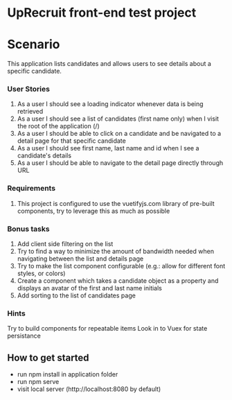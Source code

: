# UpRecruit front-end test project

# Scenario
This application lists candidates and allows users to see details about a specific candidate.

### User Stories
1. As a user I should see a loading indicator whenever data is being retrieved
2. As a user I should see a list of candidates (first name only) when I visit the root of the application (/)
3. As a user I should be able to click on a candidate and be navigated to a detail page for that specific candidate
4. As a user I should see first name, last name and id when I see a candidate's details
5. As a user I should be able to navigate to the detail page directly through URL

### Requirements
1. This project is configured to use the vuetifyjs.com library of pre-built components, try to leverage this as much as possible

### Bonus tasks
1. Add client side filtering on the list
2. Try to find a way to minimize the amount of bandwidth needed when navigating between the list and details page
3. Try to make the list component configurable (e.g.: allow for different font styles, or colors)
4. Create a component which takes a candidate object as a property and displays an avatar of the first and last name initials
5. Add sorting to the list of candidates page

### Hints
Try to build components for repeatable items
Look in to Vuex for state persistance

## How to get started

- run npm install in application folder
- run npm serve
- visit local server (http://localhost:8080 by default)